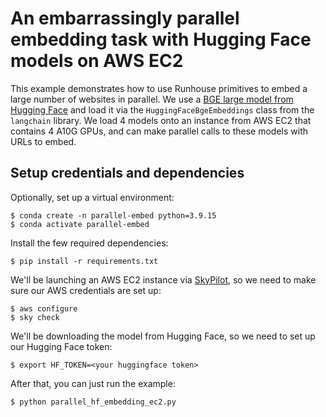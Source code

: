 # An embarrassingly parallel embedding task with Hugging Face models on AWS EC2

This example demonstrates how to use Runhouse primitives to embed a large number of websites in parallel.
We use a [BGE large model from Hugging Face](https://huggingface.co/BAAI/bge-large-en-v1.5) and load it via
the `HuggingFaceBgeEmbeddings` class from the `langchain` library. We load 4 models onto an instance from AWS EC2
that contains 4 A10G GPUs, and can make parallel calls to these models with URLs to embed.

## Setup credentials and dependencies

Optionally, set up a virtual environment:
```shell
$ conda create -n parallel-embed python=3.9.15
$ conda activate parallel-embed
```
Install the few required dependencies:
```shell
$ pip install -r requirements.txt
```

We'll be launching an AWS EC2 instance via [SkyPilot](https://github.com/skypilot-org/skypilot), so we need to
make sure our AWS credentials are set up:
```shell
$ aws configure
$ sky check
```
We'll be downloading the model from Hugging Face, so we need to set up our Hugging Face token:
```shell
$ export HF_TOKEN=<your huggingface token>
```

After that, you can just run the example:
```shell
$ python parallel_hf_embedding_ec2.py
```
